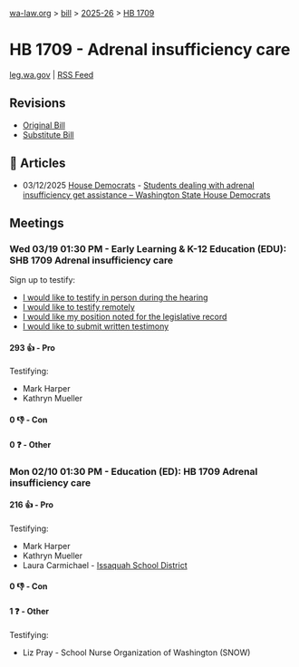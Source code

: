 [wa-law.org](/) > [bill](/bill/) > [2025-26](/bill/2025-26/) > [HB 1709](/bill/2025-26/hb/1709/)

# HB 1709 - Adrenal insufficiency care
[leg.wa.gov](https://app.leg.wa.gov/billsummary?BillNumber=1709&Year=2025&Initiative=false) | [RSS Feed](./rss.xml)

## Revisions
* [Original Bill](1/)
* [Substitute Bill](S/)

## 📰 Articles
* 03/12/2025 [House Democrats](/org/house_democrats/) - [Students dealing with adrenal insufficiency get assistance – Washington State House Democrats](https://housedemocrats.wa.gov/blog/2025/03/12/students-dealing-with-adrenal-insufficiency-get-assistance/#:~:text=HB%201709)

## Meetings
### Wed 03/19 01:30 PM - Early Learning & K-12 Education (EDU): SHB 1709 Adrenal insufficiency care
Sign up to testify:
* [I would like to testify in person during the hearing](https://app.leg.wa.gov/csi/Testifier/Add?chamber=House&mId=33039&aId=165858&caId=26376&tId=1)
* [I would like to testify remotely](https://app.leg.wa.gov/csi/Testifier/Add?chamber=House&mId=33039&aId=165858&caId=26376&tId=2)
* [I would like my position noted for the legislative record](https://app.leg.wa.gov/csi/Testifier/Add?chamber=House&mId=33039&aId=165858&caId=26376&tId=3)
* [I would like to submit written testimony](https://app.leg.wa.gov/csi/Testifier/Add?chamber=House&mId=33039&aId=165858&caId=26376&tId=4)

#### 293 👍 - Pro
Testifying:
* Mark Harper
* Kathryn Mueller

#### 0 👎 - Con

#### 0 ❓ - Other

### Mon 02/10 01:30 PM - Education (ED): HB 1709 Adrenal insufficiency care
#### 216 👍 - Pro
Testifying:
* Mark Harper
* Kathryn Mueller
* Laura Carmichael - [Issaquah School District](/org/issaquah_school_district/)

#### 0 👎 - Con

#### 1 ❓ - Other
Testifying:
* Liz Pray - School Nurse Organization of Washington (SNOW)
